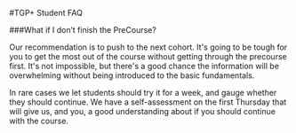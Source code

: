 #TGP+ Student FAQ

###What if I don’t finish the PreCourse?

Our recommendation is to push to the next cohort. It's going to be tough for you to get the most out of the course without getting through the precourse first. It's not impossible, but there's a good chance the information will be overwhelming without being introduced to the basic fundamentals.

In rare cases we let students should try it for a week, and gauge whether they should continue. We have a self-assessment on the first Thursday that will give us, and you, a good understanding about if you should continue with the course.
